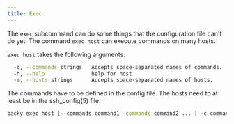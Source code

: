 ```yaml
---
title: Exec
---
```


The `exec` subcommand can do some things that the configuration file can't do yet. The command `exec host` can execute commands on many hosts.

`exec host` takes the following arguments:

```sh
  -c, --commands strings   Accepts space-separated names of commands.
  -h, --help               help for host
  -m, --hosts strings      Accepts space-separated names of hosts.
```

The commands have to be defined in the config file. The hosts need to at least be in the ssh_config(5) file.

```sh
backy exec host [--commands command1 -commands command2 ... | -c command1 -c command2 ...] [--hosts host1 --hosts hosts2 ... | -m host1 -c host2 ...]  [flags]
```
